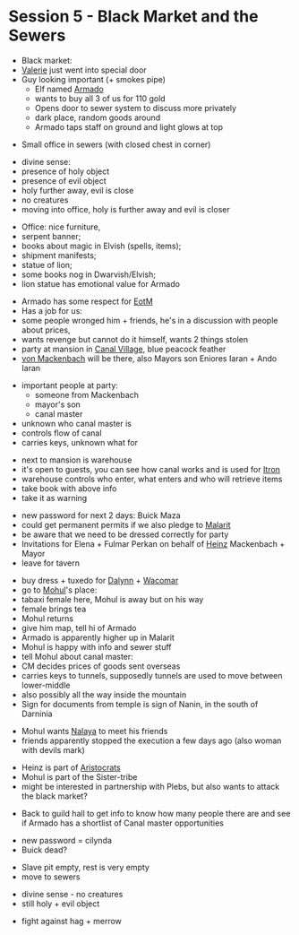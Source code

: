 # Session 5 - Black Market and the Sewers

- Black market:
- [Valerie](https://bookstack.hemels.me/books/Darninia/page/the-von-mackenbach-family#Valerie%20von%20Mackenbach) just went into special door
- Guy looking important (+ smokes pipe)
    - Elf named [Armado](https://bookstack.hemels.me/books/Darninia/page/the-voiceless#Notable%20followers)
    - wants to buy all 3 of us for 110 gold
    - Opens door to sewer system to discuss more privately
    - dark place, random goods around
    - Armado taps staff on ground and light glows at top

+ Small office in sewers (with closed chest in corner)

- divine sense:
- presence of holy object
- presence of evil object
- holy further away, evil is close
- no creatures
- moving into office, holy is further away and evil is closer

+ Office: nice furniture,
+ serpent banner;
+ books about magic in Elvish (spells, items);
+ shipment manifests;
+ statue of lion;
+ some books nog in Dwarvish/Elvish;
+ lion statue has emotional value for Armado

- Armado has some respect for [EotM](https://bookstack.hemels.me/books/Darninia/page/eye-of-the-mountain)
- Has a job for us:
- some people wronged him + friends, he's in a discussion with people about prices,
- wants revenge but cannot do it himself, wants 2 things stolen
- party at mansion in [Canal Village](https://bookstack.hemels.me/books/Darninia/page/itron#bkmrk-canal-village%2C-expen), blue peacock feather
- [von Mackenbach](https://bookstack.hemels.me/books/Darninia/page/the-von-mackenbach-family) will be there, also Mayors son Eniores Iaran + Ando Iaran

+ important people at party:
    - someone from Mackenbach
    - mayor's son
    - canal master
+ unknown who canal master is
+ controls flow of canal
+ carries keys, unknown what for

- next to mansion is warehouse
- it's open to guests, you can see how canal works and is used for [Itron](https://bookstack.hemels.me/books/Darninia/page/itron)
- warehouse controls who enter, what enters and who will retrieve items
- take book with above info
- take it as warning

+ new password for next 2 days: Buick Maza
+ could get permanent permits if we also pledge to [Malarit](https://bookstack.hemels.me/books/Darninia/page/the-voiceless)
+ be aware that we need to be dressed correctly for party
+ Invitations for Elena + Fulmar Perkan on behalf of [Heinz](https://bookstack.hemels.me/books/Darninia/page/the-von-mackenbach-family#Heinz%20von%20Mackenbach) Mackenbach + Mayor
+ leave for tavern

- buy dress + tuxedo for [Dalynn](https://bookstack.hemels.me/books/Darninia/page/dalynn-lathrana) + [Wacomar](https://bookstack.hemels.me/books/Darninia/page/wacomar-illitris)
- go to [Mohul](https://bookstack.hemels.me/books/Darninia/page/itron#notable%20people)'s place:
- tabaxi female here, Mohul is away but on his way
- female brings tea
- Mohul returns
- give him map, tell hi of Armado
- Armado is apparently higher up in Malarit
- Mohul is happy with info and sewer stuff
- tell Mohul about canal master:
- CM decides prices of goods sent overseas
- carries keys to tunnels, supposedly tunnels are used to move between lower-middle
- also possibly all the way inside the mountain
- Sign for documents from temple is sign of Nanin, in the south of Darninia

+ Mohul wants [Nalaya](https://bookstack.hemels.me/books/Darninia/page/nalaya) to meet his friends
+ friends apparently stopped the execution a few days ago (also woman with devils mark)

- Heinz is part of [Aristocrats](https://bookstack.hemels.me/books/Darninia/page/the-blue-puffs)
- Mohul is part of the Sister-tribe
- might be interested in partnership with Plebs, but also wants to attack the black market?

+ Back to guild hall to get info to know how many people there are and see if Armado has a shortlist of Canal master
  opportunities

- new password = cilynda
- Buick dead?

+ Slave pit empty, rest is very empty
+ move to sewers

- divine sense - no creatures
- still holy + evil object

+ fight against hag + merrow
